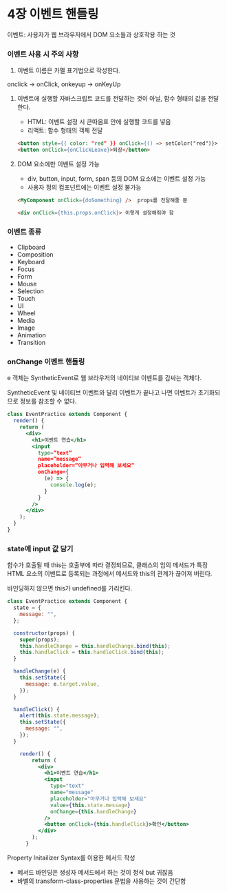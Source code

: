 # 4장 이벤트 핸들링

이벤트: 사용자가 웹 브라우저에서 DOM 요소들과 상호작용 하는 것

### 이벤트 사용 시 주의 사항

1. 이벤트 이름은 카멜 표기법으로 작성한다.

onclick → onClick, onkeyup → onKeyUp

1. 이벤트에 실행할 자바스크립트 코드를 전달하는 것이 아닐, 함수 형태의 값을 전달한다.
    - HTML: 이벤트 설정 시 큰따옴표 안에 실행할 코드를 넣음
    - 리액트: 함수 형태의 객체 전달
    
    ```html
    <button style={{ color: "red" }} onClick={() => setColor("red")}>
    <button onClick={onClickLeave}>퇴장</button>
    ```
    

1. DOM 요소에만 이벤트 설정 가능
    - div, button, input, form, span 등의 DOM 요소에는 이벤트 설정 가능
    - 사용자 정의 컴포넌트에는 이벤트 설정 불가능
    
    ```html
    <MyComponent onClick={doSomething} />  props를 전달해줄 뿐
    
    <div onClick={this.props.onClick}> 이렇게 설정해줘야 함
    ```
    

### 이벤트 종류

- Clipboard
- Composition
- Keyboard
- Focus
- Form
- Mouse
- Selection
- Touch
- UI
- Wheel
- Media
- Image
- Animation
- Transition

### onChange 이벤트 핸들링

e 객체는 SyntheticEvent로 웹 브라우저의 네이티브 이벤트를 감싸는 객체다.

SyntheticEvent 및 네이티브 이벤트와 달리 이벤트가 끝나고 나면 이벤트가 초기화되므로 정보를 참조할 수 없다.

```jsx
class EventPractice extends Component {
  render() {
    return (
      <div>
        <h1>이벤트 연습</h1>
        <input
          type=“text“
          name=“message“
          placeholder=“아무거나 입력해 보세요“
          onChange={
            (e) => {
              console.log(e);
            }
          }
        />
      </div>
    );
  }
}
```

### state에 input 값 담기

함수가 호출될 때 this는 호출부에 따라 결정되므로, 클래스의 임의 메서드가 특정 HTML 요소의 이벤트로 등록되는 과정에서 메서드와 this의 관계가 끊어져 버린다.

바인딩하지 않으면 this가 undefined를 가리킨다.

```jsx
class EventPractice extends Component {
  state = {
    message: "",
  };

  constructor(props) {
    super(props);
    this.handleChange = this.handleChange.bind(this);
    this.handleClick = this.handleClick.bind(this);
  }

  handleChange(e) {
    this.setState({
      message: e.target.value,
    });
  }

  handleClick() {
    alert(this.state.message);
    this.setState({
      message: "",
    });
  }

	render() {
	    return (
	      <div>
	        <h1>이벤트 연습</h1>
	        <input
	          type="text"
	          name="message"
	          placeholder="아무거나 입력해 보세요"
	          value={this.state.message}
	          onChange={this.handleChange}
	        />
	        <button onClick={this.handleClick}>확인</button>
	      </div>
	    );
	  }
```

Property Initailizer Syntax를 이용한 메서드 작성

- 메서드 바인딩은 생성자 메서드에서 하는 것이 정석 but 귀찮음
- 바벨의 transform-class-properties 문법을 사용하는 것이 간단함
